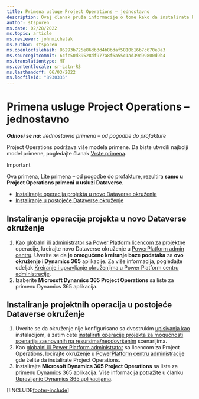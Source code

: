 ```yaml
---
title: Primena usluge Project Operations – jednostavno
description: Ovaj članak pruža informacije o tome kako da instalirate Project Operations lite deployment - dogovor sa proforma fakturisanjem.
author: stsporen
ms.date: 02/28/2022
ms.topic: article
ms.reviewer: johnmichalak
ms.author: stsporen
ms.openlocfilehash: 86293b725e86db3d4b8bdaf5810b16b7c670e8a3
ms.sourcegitcommit: 6cfc50d89528df977a8f6a55c1ad39d99800d9b4
ms.translationtype: MT
ms.contentlocale: sr-Latn-RS
ms.lasthandoff: 06/03/2022
ms.locfileid: "8930335"
---
```

# <a name="deploy-project-operations---lite"></a>Primena usluge Project Operations – jednostavno

_**Odnosi se na:** Jednostavna primena – od pogodbe do profakture_



Project Operations podržava više modela primene. Da biste utvrdili najbolji model primene, pogledajte članak [Vrste primena](determine-deployment-type.md).


> [!IMPORTANT]
> Ova primena, Lite primena – od pogodbe do profakture, rezultira **samo u Project Operations primeni u usluzi Dataverse**.

- [Instaliranje operacija projekta u novo Dataverse okruženje](#new)
- [Instaliranje u postojeće Dataverse okruženje](#existing)



## <a name="install-project-operations-to-a-new-dataverse-environment"></a><a name="new"></a> Instaliranje operacija projekta u novo Dataverse okruženje

1. Kao globalni [ili administrator sa Power Platform licencom](/power-platform/admin/global-service-administrators-can-administer-without-license) za projektne operacije, kreirajte novo Dataverse okruženje u [PowerPlatform admin centru](https://admin.powerplatform.com). Uverite se da **je omogućeno kreiranje baze podataka** za **ovo okruženje i Dynamics 365** aplikacije. Za više informacija, pogledajte odeljak [Kreiranje i upravljanje okruženjima u Power Platform centru administracije](/power-platform/admin/create-environment#create-an-environment-in-the-power-platform-admin-center).
2. Izaberite **Microsoft Dynamics 365 Project Operations** sa liste za primenu Dynamics 365 aplikacija.


## <a name="install-project-operations-to-an-existing-dataverse-environment"></a><a name="existing"></a> Instaliranje projektnih operacija u postojeće Dataverse okruženje
1. Uverite se da okruženje nije konfigurisano sa dvostrukim [upisivanja kao](/dynamics365/fin-ops-core/dev-itpro/data-entities/dual-write/dual-write-overview) instalacijom, a zatim ćete [instalirati operacije projekta za mogućnosti scenarija zasnovanih na resursima/neodovršenim](project-operations-integrated-deployment-overview.md) scenarijima.
2. Kao [globalni ili Power Platform administrator](/power-platform/admin/global-service-administrators-can-administer-without-license) sa licencom za Project Operations, locirajte okruženje u [PowerPlatform centru administracije](https://admin.powerplatform.com) gde želite da instalirate Project Operations.
3. Instalirajte **Microsoft Dynamics 365 Project Operations** sa liste za primenu Dynamics 365 aplikacija. Više informacija potražite u članku [Upravljanje Dynamics 365 aplikacijama](/power-platform/admin/manage-apps).




[!INCLUDE[footer-include](../includes/footer-banner.md)]
